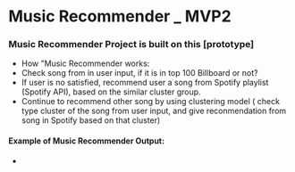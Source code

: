 # Music Recommender _ MVP2
### Music Recommender Project is built on this [prototype]

- How "Music Recommender works:
- Check song from in user input, if it is in top 100 Billboard or not?
- If user is no satisfied, recommend user a song from Spotify playlist (Spotify API), based on the similar cluster group.
- Continue to recommend other song by using clustering model ( check type cluster of the song from user input, and give reconmendation from song in Spotify based on that cluster)

#### Example of Music Recommender Output:




- 
